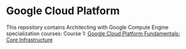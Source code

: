 # Google Cloud Platform

This repository contains Architecting with Google Compute Engine specialization courses:
Course 1: [Google Cloud Platform Fundamentals: Core Infrastructure](https://github.com/FazeelUsmani/Google-Cloud-Platform/tree/master/Week%201)
